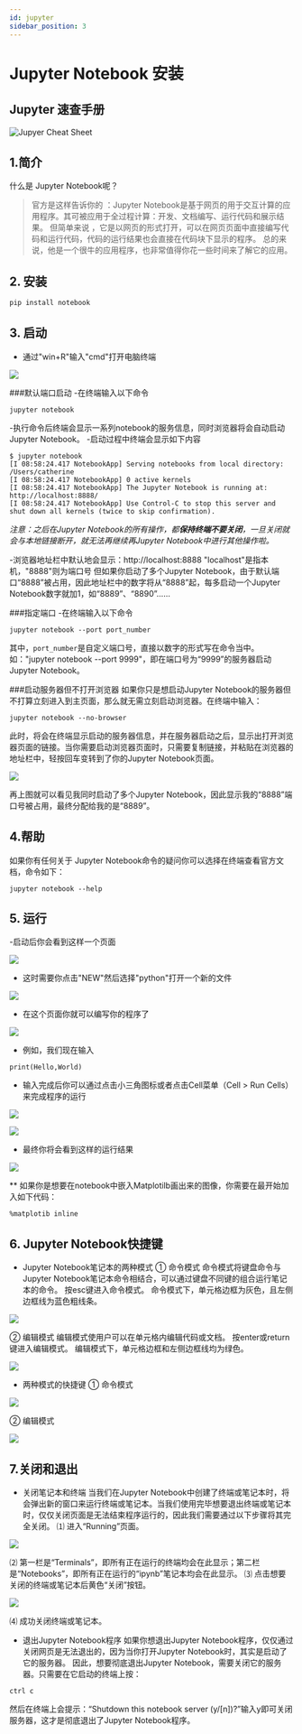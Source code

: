 ```yaml
---
id: jupyter
sidebar_position: 3
---
```


# Jupyter Notebook 安装
## Jupyter 速查手册

![Jupyer Cheat Sheet](./img/jupyter-notebook-cheat-sheet.png)

## 1.简介
什么是 Jupyter Notebook呢？
>官方是这样告诉你的 ：Jupyter Notebook是基于网页的用于交互计算的应用程序。其可被应用于全过程计算：开发、文档编写、运行代码和展示结果。
但简单来说 ，它是以网页的形式打开，可以在网页页面中直接编写代码和运行代码，代码的运行结果也会直接在代码块下显示的程序。
总的来说，他是一个很牛的应用程序，也非常值得你花一些时间来了解它的应用。

## 2. 安装
```bash
pip install notebook
```
## 3. 启动
- 通过"win+R"输入"cmd"打开电脑终端

![](./img/jupyter_1.png)


###默认端口启动
-在终端输入以下命令
```
jupyter notebook
```
-执行命令后终端会显示一系列notebook的服务信息，同时浏览器将会自动启动Jupyter Notebook。
-启动过程中终端会显示如下内容
```
$ jupyter notebook
[I 08:58:24.417 NotebookApp] Serving notebooks from local directory: /Users/catherine
[I 08:58:24.417 NotebookApp] 0 active kernels
[I 08:58:24.417 NotebookApp] The Jupyter Notebook is running at: http://localhost:8888/
[I 08:58:24.417 NotebookApp] Use Control-C to stop this server and shut down all kernels (twice to skip confirmation).
```
*注意：之后在Jupyter Notebook的所有操作，都**保持终端不要关闭**，一旦关闭就会与本地链接断开，就无法再继续再Jupyter Notebook中进行其他操作啦。*

-浏览器地址栏中默认地会显示：http://localhost:8888
"localhost"是指本机，"8888"则为端口号
但如果你启动了多个Jupyter Notebook，由于默认端口“8888”被占用，因此地址栏中的数字将从“8888”起，每多启动一个Jupyter Notebook数字就加1，如“8889”、“8890”……

###指定端口
-在终端输入以下命令
```
jupyter notebook --port port_number
```
其中，`port_number`是自定义端口号，直接以数字的形式写在命令当中。如："jupyter notebook --port 9999"，即在端口号为“9999”的服务器启动Jupyter Notebook。

###启动服务器但不打开浏览器
如果你只是想启动Jupyter Notebook的服务器但不打算立刻进入到主页面，那么就无需立刻启动浏览器。在终端中输入：
```
jupyter notebook --no-browser
```
此时，将会在终端显示启动的服务器信息，并在服务器启动之后，显示出打开浏览器页面的链接。当你需要启动浏览器页面时，只需要复制链接，并粘贴在浏览器的地址栏中，轻按回车变转到了你的Jupyter Notebook页面。

![](./img/jupyter_9.png)

再上图就可以看见我同时启动了多个Jupyter Notebook，因此显示我的“8888”端口号被占用，最终分配给我的是“8889”。


## 4.帮助
如果你有任何关于 Jupyter Notebook命令的疑问你可以选择在终端查看官方文档，命令如下：
```
jupyter notebook --help
```


## 5. 运行
-启动后你会看到这样一个页面

![](./img/jupyter_3.png)

- 这时需要你点击"NEW"然后选择"python"打开一个新的文件

![](./img/jupyter_4.png)

- 在这个页面你就可以编写你的程序了

![](./img/jupyter_5.png)

- 例如，我们现在输入
```
print(Hello,World)
```
- 输入完成后你可以通过点击小三角图标或者点击Cell菜单（Cell > Run Cells）来完成程序的运行

![](./img/jupyter_6.png)

![](./img/jupyter_7.png)

- 最终你将会看到这样的运行结果

![](./img/jupyter_8.png)


** 如果你是想要在notebook中嵌入Matplotilb画出来的图像，你需要在最开始加入如下代码：
```
%matplotib inline
```

## 6. Jupyter Notebook快捷键
-  Jupyter Notebook笔记本的两种模式
① 命令模式
命令模式将键盘命令与Jupyter Notebook笔记本命令相结合，可以通过键盘不同键的组合运行笔记本的命令。
按esc键进入命令模式。
命令模式下，单元格边框为灰色，且左侧边框线为蓝色粗线条。

![](./img/jupyter_10.png)

② 编辑模式
编辑模式使用户可以在单元格内编辑代码或文档。
按enter或return键进入编辑模式。
编辑模式下，单元格边框和左侧边框线均为绿色。

![](./img/jupyter_11.png)

- 两种模式的快捷键
① 命令模式

![](./img/jupyter_12.png)

② 编辑模式

![](./img/jupyter_13.png)


## 7.关闭和退出
- 关闭笔记本和终端
当我们在Jupyter Notebook中创建了终端或笔记本时，将会弹出新的窗口来运行终端或笔记本。当我们使用完毕想要退出终端或笔记本时，仅仅关闭页面是无法结束程序运行的，因此我们需要通过以下步骤将其完全关闭。
⑴ 进入“Running”页面。

![](./img/jupyter_14.png)

⑵ 第一栏是“Terminals”，即所有正在运行的终端均会在此显示；第二栏是“Notebooks”，即所有正在运行的“ipynb”笔记本均会在此显示。
⑶ 点击想要关闭的终端或笔记本后黄色“关闭”按钮。

![](./img/jupyter_15.png)

⑷ 成功关闭终端或笔记本。
- 退出Jupyter Notebook程序
如果你想退出Jupyter Notebook程序，仅仅通过关闭网页是无法退出的，因为当你打开Jupyter Notebook时，其实是启动了它的服务器。
因此，想要彻底退出Jupyter Notebook，需要关闭它的服务器。只需要在它启动的终端上按：
```
ctrl c
```
然后在终端上会提示：“Shutdown this notebook server (y/[n])?”输入y即可关闭服务器，这才是彻底退出了Jupyter Notebook程序。